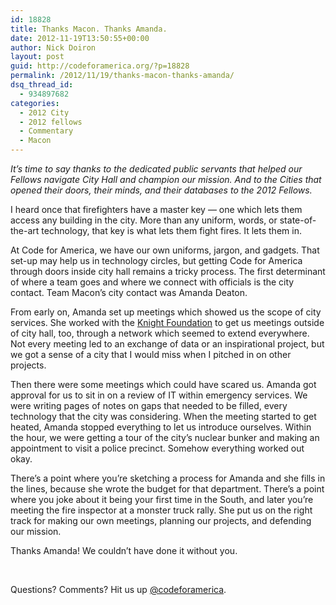 ```yaml
---
id: 18828
title: Thanks Macon. Thanks Amanda.
date: 2012-11-19T13:50:55+00:00
author: Nick Doiron
layout: post
guid: http://codeforamerica.org/?p=18828
permalink: /2012/11/19/thanks-macon-thanks-amanda/
dsq_thread_id:
  - 934897682
categories:
  - 2012 City
  - 2012 fellows
  - Commentary
  - Macon
---
```

_It&#8217;s time to say thanks to the dedicated public servants that helped our Fellows navigate City Hall and champion our mission. And to the Cities that opened their doors, their minds, and their databases to the 2012 Fellows._

I heard once that firefighters have a master key — one which lets them access any building in the city. More than any uniform, words, or state-of-the-art technology, that key is what lets them fight fires. It lets them in.

At Code for America, we have our own uniforms, jargon, and gadgets. That set-up may help us in technology circles, but getting Code for America through doors inside city hall remains a tricky process. The first determinant of where a team goes and where we connect with officials is the city contact. Team Macon’s city contact was Amanda Deaton.



From early on, Amanda set up meetings which showed us the scope of city services. She worked with the <a href="http://www.knightfoundation.org/" target="_blank">Knight Foundation</a> to get us meetings outside of city hall, too, through a network which seemed to extend everywhere. Not every meeting led to an exchange of data or an inspirational project, but we got a sense of a city that I would miss when I pitched in on other projects.

Then there were some meetings which could have scared us. Amanda got approval for us to sit in on a review of IT within emergency services. We were writing pages of notes on gaps that needed to be filled, every technology that the city was considering. When the meeting started to get heated, Amanda stopped everything to let us introduce ourselves. Within the hour, we were getting a tour of the city’s nuclear bunker and making an appointment to visit a police precinct. Somehow everything worked out okay.

There’s a point where you’re sketching a process for Amanda and she fills in the lines, because she wrote the budget for that department. There’s a point where you joke about it being your first time in the South, and later you’re meeting the fire inspector at a monster truck rally. She put us on the right track for making our own meetings, planning our projects, and defending our mission.

Thanks Amanda! We couldn’t have done it without you.

&nbsp;

Questions? Comments? Hit us up <a href="http://twitter.com/codeforamerica" target="_blank">@codeforamerica</a>.
